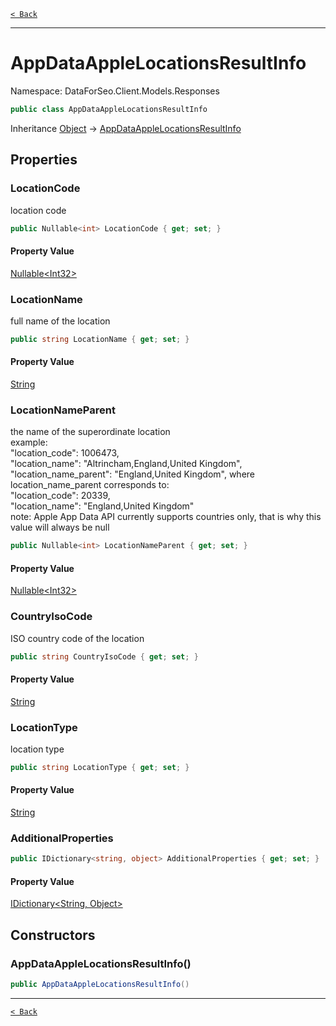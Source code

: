 [`< Back`](./)

---

# AppDataAppleLocationsResultInfo

Namespace: DataForSeo.Client.Models.Responses

```csharp
public class AppDataAppleLocationsResultInfo
```

Inheritance [Object](https://docs.microsoft.com/en-us/dotnet/api/system.object) → [AppDataAppleLocationsResultInfo](./dataforseo.client.models.responses.appdataapplelocationsresultinfo)

## Properties

### **LocationCode**

location code

```csharp
public Nullable<int> LocationCode { get; set; }
```

#### Property Value

[Nullable&lt;Int32&gt;](https://docs.microsoft.com/en-us/dotnet/api/system.nullable-1)<br>

### **LocationName**

full name of the location

```csharp
public string LocationName { get; set; }
```

#### Property Value

[String](https://docs.microsoft.com/en-us/dotnet/api/system.string)<br>

### **LocationNameParent**

the name of the superordinate location
 <br>example:
 <br>"location_code": 1006473,
 <br>"location_name": "Altrincham,England,United Kingdom",
 <br>"location_name_parent": "England,United Kingdom", where location_name_parent corresponds to:
 <br>"location_code": 20339,
 <br>"location_name": "England,United Kingdom"
 <br>note: Apple App Data API currently supports countries only, that is why this value will always be null

```csharp
public Nullable<int> LocationNameParent { get; set; }
```

#### Property Value

[Nullable&lt;Int32&gt;](https://docs.microsoft.com/en-us/dotnet/api/system.nullable-1)<br>

### **CountryIsoCode**

ISO country code of the location

```csharp
public string CountryIsoCode { get; set; }
```

#### Property Value

[String](https://docs.microsoft.com/en-us/dotnet/api/system.string)<br>

### **LocationType**

location type

```csharp
public string LocationType { get; set; }
```

#### Property Value

[String](https://docs.microsoft.com/en-us/dotnet/api/system.string)<br>

### **AdditionalProperties**

```csharp
public IDictionary<string, object> AdditionalProperties { get; set; }
```

#### Property Value

[IDictionary&lt;String, Object&gt;](https://docs.microsoft.com/en-us/dotnet/api/system.collections.generic.idictionary-2)<br>

## Constructors

### **AppDataAppleLocationsResultInfo()**

```csharp
public AppDataAppleLocationsResultInfo()
```

---

[`< Back`](./)
